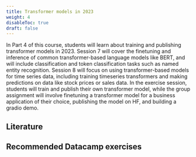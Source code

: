 ```yaml
---
title: Transformer models in 2023
weight: 4
disableToc: true
draft: false
---
```

In Part 4 of this course, students will learn about training and publishing transformer models in 2023. Session 7 will cover the finetuning and inference of common transformer-based language models like BERT, and will include classification and token classification tasks such as named entity recognition. Session 8 will focus on using transformer-based models for time series data, including training timeseries transformers and making predictions on data like stock prices or sales data. In the exercise session, students will train and publish their own transformer model, while the group assignment will involve finetuning a transformer model for a business application of their choice, publishing the model on HF, and building a gradio demo.
## Literature

## Recommended Datacamp exercises
